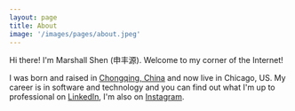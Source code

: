 ```yaml
---
layout: page
title: About
image: '/images/pages/about.jpeg'
---
```


Hi there! I'm Marshall Shen (申丰源). Welcome to my corner of the Internet!

I was born and raised in [Chongqing, China](https://en.wikipedia.org/wiki/Chongqing) and now live in Chicago, US. My career is in software and technology and you can find out what I'm up to professional on [LinkedIn](https://www.linkedin.com/in/marshall-shen-a3297019/), I'm also on [Instagram](https://www.instagram.com/himarsh/).
